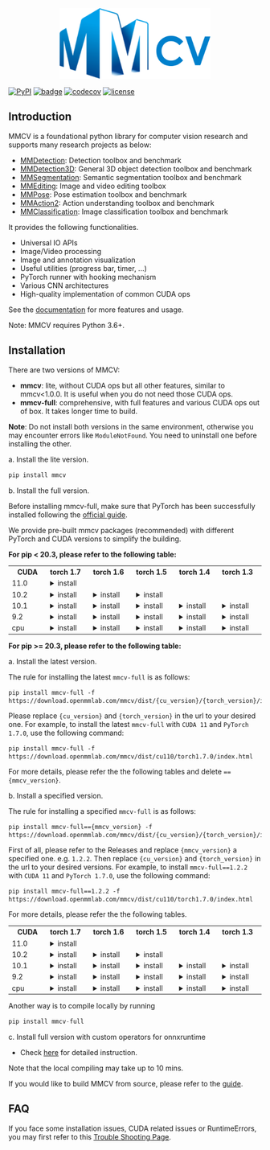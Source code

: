 <div align="center">
    <img src="https://raw.githubusercontent.com/open-mmlab/mmcv/master/docs/mmcv-logo.png" width="300"/>
</div>

[![PyPI](https://img.shields.io/pypi/v/mmcv)](https://pypi.org/project/mmcv) [![badge](https://github.com/open-mmlab/mmcv/workflows/build/badge.svg)](https://github.com/open-mmlab/mmcv/actions) [![codecov](https://codecov.io/gh/open-mmlab/mmcv/branch/master/graph/badge.svg)](https://codecov.io/gh/open-mmlab/mmcv) [![license](https://img.shields.io/github/license/open-mmlab/mmcv.svg)](https://github.com/open-mmlab/mmcv/blob/master/LICENSE)

## Introduction

MMCV is a foundational python library for computer vision research and supports many
research projects as below:

- [MMDetection](https://github.com/open-mmlab/mmdetection): Detection toolbox and benchmark
- [MMDetection3D](https://github.com/open-mmlab/mmdetection3d): General 3D object detection toolbox and benchmark
- [MMSegmentation](https://github.com/open-mmlab/mmsegmentation): Semantic segmentation toolbox and benchmark
- [MMEditing](https://github.com/open-mmlab/mmediting): Image and video editing toolbox
- [MMPose](https://github.com/open-mmlab/mmpose): Pose estimation toolbox and benchmark
- [MMAction2](https://github.com/open-mmlab/mmaction2): Action understanding toolbox and benchmark
- [MMClassification](https://github.com/open-mmlab/mmclassification): Image classification toolbox and benchmark

It provides the following functionalities.

- Universal IO APIs
- Image/Video processing
- Image and annotation visualization
- Useful utilities (progress bar, timer, ...)
- PyTorch runner with hooking mechanism
- Various CNN architectures
- High-quality implementation of common CUDA ops

See the [documentation](http://mmcv.readthedocs.io/en/latest) for more features and usage.

Note: MMCV requires Python 3.6+.

## Installation

There are two versions of MMCV:

- **mmcv**: lite, without CUDA ops but all other features, similar to mmcv<1.0.0. It is useful when you do not need those CUDA ops.
- **mmcv-full**: comprehensive, with full features and various CUDA ops out of box. It takes longer time to build.

**Note**: Do not install both versions in the same environment, otherwise you may encounter errors like `ModuleNotFound`. You need to uninstall one before installing the other.

a. Install the lite version.

```python
pip install mmcv
```

b. Install the full version.

Before installing mmcv-full, make sure that PyTorch has been successfully installed following the [official guide](https://pytorch.org/).

We provide pre-built mmcv packages (recommended) with different PyTorch and CUDA versions to simplify the building.

**For pip < 20.3, please refer to the following table:**
<table class="docutils">
  <tbody>
    <tr>
      <th width="80"> CUDA </th>
      <th valign="bottom" align="left" width="100">torch 1.7</th>
      <th valign="bottom" align="left" width="100">torch 1.6</th>
      <th valign="bottom" align="left" width="100">torch 1.5</th>
      <th valign="bottom" align="left" width="100">torch 1.4</th>
      <th valign="bottom" align="left" width="100">torch 1.3</th>
    </tr>
    <tr>
      <td align="left">11.0</td>
      <td align="left"><details><summary> install </summary><pre><code>pip install mmcv-full==latest+torch1.7.0+cu110 -f https://download.openmmlab.com/mmcv/dist/index.html</code></pre> </details> </td>
      <td align="left"> </td>
      <td align="left"> </td>
      <td align="left"> </td>
      <td align="left"> </td>
    </tr>
    <tr>
      <td align="left">10.2</td>
      <td align="left"><details><summary> install </summary><pre><code>pip install mmcv-full==latest+torch1.7.0+cu102 -f https://download.openmmlab.com/mmcv/dist/index.html</code></pre> </details> </td>
      <td align="left"><details><summary> install </summary><pre><code>pip install mmcv-full==latest+torch1.6.0+cu102 -f https://download.openmmlab.com/mmcv/dist/index.html</code></pre> </details> </td>
      <td align="left"><details><summary> install </summary><pre><code>pip install mmcv-full==latest+torch1.5.0+cu102 -f https://download.openmmlab.com/mmcv/dist/index.html</code></pre> </details> </td>
      <td align="left"> </td>
      <td align="left"> </td>
    </tr>
    <tr>
      <td align="left">10.1</td>
      <td align="left"><details><summary> install </summary><pre><code> pip install mmcv-full==latest+torch1.7.0+cu101 -f https://download.openmmlab.com/mmcv/dist/index.html</code></pre> </details> </td>
      <td align="left"><details><summary> install </summary><pre><code> pip install mmcv-full==latest+torch1.6.0+cu101 -f https://download.openmmlab.com/mmcv/dist/index.html</code></pre> </details> </td>
      <td align="left"><details><summary> install </summary><pre><code> pip install mmcv-full==latest+torch1.5.0+cu101 -f https://download.openmmlab.com/mmcv/dist/index.html</code></pre> </details> </td>
      <td align="left"><details><summary> install </summary><pre><code>pip install mmcv-full==latest+torch1.4.0+cu101 -f https://download.openmmlab.com/mmcv/dist/index.html</code></pre> </details> </td>
      <td align="left"><details><summary> install </summary><pre><code>pip install mmcv-full==latest+torch1.3.0+cu101 -f https://download.openmmlab.com/mmcv/dist/index.html</code></pre> </details> </td>
    </tr>
    <tr>
      <td align="left">9.2</td>
      <td align="left"><details><summary> install </summary><pre><code> pip install mmcv-full==latest+torch1.7.0+cu92 -f https://download.openmmlab.com/mmcv/dist/index.html</code></pre> </details> </td>
      <td align="left"><details><summary> install </summary><pre><code> pip install mmcv-full==latest+torch1.6.0+cu92 -f https://download.openmmlab.com/mmcv/dist/index.html</code></pre> </details> </td>
      <td align="left"><details><summary> install </summary><pre><code> pip install mmcv-full==latest+torch1.5.0+cu92 -f https://download.openmmlab.com/mmcv/dist/index.html</code></pre> </details> </td>
      <td align="left"><details><summary> install </summary><pre><code>pip install mmcv-full==latest+torch1.4.0+cu92 -f https://download.openmmlab.com/mmcv/dist/index.html</code></pre> </details> </td>
      <td align="left"><details><summary> install </summary><pre><code>pip install mmcv-full==latest+torch1.3.0+cu92 -f https://download.openmmlab.com/mmcv/dist/index.html</code></pre> </details> </td>
    </tr>
    <tr>
      <td align="left">cpu</td>
      <td align="left"><details><summary> install </summary><pre><code> pip install mmcv-full==latest+torch1.7.0+cpu -f https://download.openmmlab.com/mmcv/dist/index.html</code></pre> </details> </td>
      <td align="left"><details><summary> install </summary><pre><code> pip install mmcv-full==latest+torch1.6.0+cpu -f https://download.openmmlab.com/mmcv/dist/index.html</code></pre> </details> </td>
      <td align="left"><details><summary> install </summary><pre><code> pip install mmcv-full==latest+torch1.5.0+cpu -f https://download.openmmlab.com/mmcv/dist/index.html</code></pre> </details> </td>
      <td align="left"><details><summary> install </summary><pre><code>pip install mmcv-full==latest+torch1.4.0+cpu -f https://download.openmmlab.com/mmcv/dist/index.html</code></pre> </details> </td>
      <td align="left"><details><summary> install </summary><pre><code>pip install mmcv-full==latest+torch1.3.0+cpu -f https://download.openmmlab.com/mmcv/dist/index.html</code></pre> </details> </td>
    </tr>
  </tbody>
</table>

**For pip >= 20.3, please refer to the following table:**

a. Install the latest version.

The rule for installing the latest ``mmcv-full`` is as follows:

```
pip install mmcv-full -f https://download.openmmlab.com/mmcv/dist/{cu_version}/{torch_version}/index.html
```

Please replace ``{cu_version}`` and ``{torch_version}`` in the url to your desired one. For example,
to install the latest ``mmcv-full`` with ``CUDA 11`` and ``PyTorch 1.7.0``, use the following command:

```
pip install mmcv-full -f https://download.openmmlab.com/mmcv/dist/cu110/torch1.7.0/index.html
```

For more details, please refer the the following tables and delete ``=={mmcv_version}``.

b. Install a specified version.

The rule for installing a specified ``mmcv-full`` is as follows:

```
pip install mmcv-full=={mmcv_version} -f https://download.openmmlab.com/mmcv/dist/{cu_version}/{torch_version}/index.html
```

First of all, please refer to the Releases and replace ``{mmcv_version}`` a specified one. e.g. ``1.2.2``.
Then replace ``{cu_version}`` and ``{torch_version}`` in the url to your desired versions. For example,
to install ``mmcv-full==1.2.2`` with ``CUDA 11`` and ``PyTorch 1.7.0``, use the following command:

```
pip install mmcv-full==1.2.2 -f https://download.openmmlab.com/mmcv/dist/cu110/torch1.7.0/index.html
```

For more details, please refer the the following tables.

<table class="docutils">
  <tbody>
    <tr>
      <th width="80"> CUDA </th>
      <th valign="bottom" align="left" width="100">torch 1.7</th>
      <th valign="bottom" align="left" width="100">torch 1.6</th>
      <th valign="bottom" align="left" width="100">torch 1.5</th>
      <th valign="bottom" align="left" width="100">torch 1.4</th>
      <th valign="bottom" align="left" width="100">torch 1.3</th>
    </tr>
    <tr>
      <td align="left">11.0</td>
      <td align="left"><details><summary> install </summary><pre><code>pip install mmcv-full=={mmcv_version} -f https://download.openmmlab.com/mmcv/dist/cu110/torch1.7.0/index.html</code></pre> </details> </td>
      <td align="left"> </td>
      <td align="left"> </td>
      <td align="left"> </td>
      <td align="left"> </td>
    </tr>
    <tr>
      <td align="left">10.2</td>
      <td align="left"><details><summary> install </summary><pre><code>pip install mmcv-full=={mmcv_version} -f https://download.openmmlab.com/mmcv/dist/cu102/torch1.7.0/index.html</code></pre> </details> </td>
      <td align="left"><details><summary> install </summary><pre><code>pip install mmcv-full=={mmcv_version} -f https://download.openmmlab.com/mmcv/dist/cu102/torch1.6.0/index.html</code></pre> </details> </td>
      <td align="left"><details><summary> install </summary><pre><code>pip install mmcv-full=={mmcv_version} -f https://download.openmmlab.com/mmcv/dist/cu102/torch1.5.0/index.html</code></pre> </details> </td>
      <td align="left"> </td>
      <td align="left"> </td>
    </tr>
    <tr>
      <td align="left">10.1</td>
      <td align="left"><details><summary> install </summary><pre><code> pip install mmcv-full=={mmcv_version} -f https://download.openmmlab.com/mmcv/dist/cu101/torch1.7.0/index.html</code></pre> </details> </td>
      <td align="left"><details><summary> install </summary><pre><code> pip install mmcv-full=={mmcv_version} -f https://download.openmmlab.com/mmcv/dist/cu101/torch1.6.0/index.html</code></pre> </details> </td>
      <td align="left"><details><summary> install </summary><pre><code> pip install mmcv-full=={mmcv_version} -f https://download.openmmlab.com/mmcv/dist/cu101/torch1.5.0/index.html</code></pre> </details> </td>
      <td align="left"><details><summary> install </summary><pre><code>pip install mmcv-full=={mmcv_version} -f https://download.openmmlab.com/mmcv/dist/cu101/torch1.4.0/index.html</code></pre> </details> </td>
      <td align="left"><details><summary> install </summary><pre><code>pip install mmcv-full=={mmcv_version} -f https://download.openmmlab.com/mmcv/dist/cu101/torch1.3.0/index.html</code></pre> </details> </td>
    </tr>
    <tr>
      <td align="left">9.2</td>
      <td align="left"><details><summary> install </summary><pre><code> pip install mmcv-full=={mmcv_version} -f https://download.openmmlab.com/mmcv/dist/cu92/torch1.7.0/index.html</code></pre> </details> </td>
      <td align="left"><details><summary> install </summary><pre><code> pip install mmcv-full=={mmcv_version} -f https://download.openmmlab.com/mmcv/dist/cu92/torch1.6.0/index.html</code></pre> </details> </td>
      <td align="left"><details><summary> install </summary><pre><code> pip install mmcv-full=={mmcv_version} -f https://download.openmmlab.com/mmcv/dist/cu92/torch1.5.0/index.html</code></pre> </details> </td>
      <td align="left"><details><summary> install </summary><pre><code>pip install mmcv-full=={mmcv_version} -f https://download.openmmlab.com/mmcv/dist/cu92/torch1.4.0/index.html</code></pre> </details> </td>
      <td align="left"><details><summary> install </summary><pre><code>pip install mmcv-full=={mmcv_version} -f https://download.openmmlab.com/mmcv/dist/cu92/torch1.3.0/index.html</code></pre> </details> </td>
    </tr>
    <tr>
      <td align="left">cpu</td>
      <td align="left"><details><summary> install </summary><pre><code> pip install mmcv-full=={mmcv_version} -f https://download.openmmlab.com/mmcv/dist/cpu/torch1.7.0/index.html</code></pre> </details> </td>
      <td align="left"><details><summary> install </summary><pre><code> pip install mmcv-full=={mmcv_version} -f https://download.openmmlab.com/mmcv/dist/cpu/torch1.6.0/index.html</code></pre> </details> </td>
      <td align="left"><details><summary> install </summary><pre><code> pip install mmcv-full=={mmcv_version} -f https://download.openmmlab.com/mmcv/dist/cpu/torch1.5.0/index.html</code></pre> </details> </td>
      <td align="left"><details><summary> install </summary><pre><code>pip install mmcv-full=={mmcv_version} -f https://download.openmmlab.com/mmcv/dist/cpu/torch1.4.0/index.html</code></pre> </details> </td>
      <td align="left"><details><summary> install </summary><pre><code>pip install mmcv-full=={mmcv_version} -f https://download.openmmlab.com/mmcv/dist/cpu/torch1.3.0/index.html</code></pre> </details> </td>
    </tr>
  </tbody>
</table>

Another way is to compile locally by running

```python
pip install mmcv-full
```

c. Install full version with custom operators for onnxruntime

- Check [here](docs/onnxruntime_op.md) for detailed instruction.

Note that the local compiling may take up to 10 mins.

If you would like to build MMCV from source, please refer to the [guide](https://mmcv.readthedocs.io/en/latest/build.html).

## FAQ

If you face some installation issues, CUDA related issues or RuntimeErrors,
you may first refer to this [Trouble Shooting Page](https://mmcv.readthedocs.io/en/latest/trouble_shooting.html).
